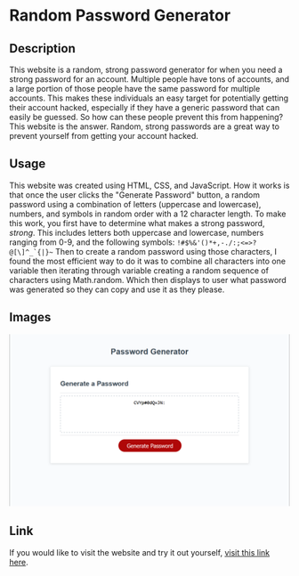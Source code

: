 # Random Password Generator

## Description
This website is a random, strong password generator for when you need a strong password for an account.
Multiple people have tons of accounts, and a large portion of those people have the same password for multiple accounts. This makes these individuals an easy target for potentially getting their account hacked, especially if they have a generic password that can easily be guessed. So how can these people prevent this from happening? This website is the answer. Random, strong passwords are a great way to prevent yourself from getting your account hacked.

## Usage
This website was created using HTML, CSS, and JavaScript. How it works is that once the user clicks the 
"Generate Password" button, a random password using a combination of letters (uppercase and lowercase), numbers, and symbols in random order with a 12 character length. To make this work, you first have to determine what makes a strong password, *strong*. This includes letters both uppercase and lowercase, numbers ranging from 0-9, and the following symbols: 
``!#$%&'()*+,-./:;<=>?@[\]^_`{|}~``
Then to create a random password using those characters, I found the most efficient way to do it was to combine all characters into one variable then iterating through variable creating a random sequence of characters using Math.random. Which then displays to user what password was generated so they can copy and use it as they please.

## Images 
![Screenshot of the website with a randomly generated password, showcasing its function.](./assets/images/SC.png)

## Link
If you would like to visit the website and try it out yourself, [visit this link here](https://maxmruiz.github.io/password-generator/).